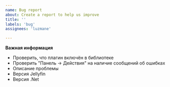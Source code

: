 ```yaml
---
name: Bug report
about: Create a report to help us improve
title: ''
labels: 'bug'
assignees: 'luzmane'

---
```


**Важная информация**

- Проверить, что плагин включён в библиотеке
- Проверить "Панель -> Действия" на наличие сообщений об ошибках
- Описание проблемы
- Версия Jellyfin
- Версия .Net
